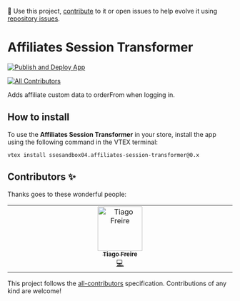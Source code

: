 📢 Use this project, [contribute](https://github.com/cubos-vtex/affiliates-session-transformer) to it or open issues to help evolve it using [repository issues](https://github.com/cubos-vtex/affiliates-session-transformer/issues).

# Affiliates Session Transformer

[![Publish and Deploy App](https://github.com/cubos-vtex/affiliates-session-transformer/actions/workflows/publish-and-deploy.yml/badge.svg)](https://github.com/cubos-vtex/affiliates-session-transformer/actions/workflows/publish-and-deploy.yml)

<!-- DOCS-IGNORE:start -->
<!-- ALL-CONTRIBUTORS-BADGE:START - Do not remove or modify this section -->
[![All Contributors](https://img.shields.io/badge/all_contributors-1-orange.svg?style=flat-square)](#contributors-)
<!-- ALL-CONTRIBUTORS-BADGE:END -->
<!-- DOCS-IGNORE:end -->

Adds affiliate custom data to orderFrom when logging in.

## How to install

To use the **Affiliates Session Transformer** in your store, install the app using the following command in the VTEX terminal:

```shell
vtex install ssesandbox04.affiliates-session-transformer@0.x
````

<!-- DOCS-IGNORE:start -->

## Contributors ✨

Thanks goes to these wonderful people:

<!-- ALL-CONTRIBUTORS-LIST:START - Do not remove or modify this section -->
<!-- prettier-ignore-start -->
<!-- markdownlint-disable -->
<table>
  <tbody>
    <tr>
      <td align="center" valign="top" width="14.28%"><a href="https://github.com/tiago-freire"><img src="https://avatars.githubusercontent.com/u/921910?v=4?s=100" width="100px;" alt="Tiago Freire"/><br /><sub><b>Tiago Freire</b></sub></a><br /><a href="https://github.com/cubos-vtex/affiliates-session-transformer/commits?author=tiago-freire" title="Code">💻</a></td>
    </tr>
  </tbody>
</table>

<!-- markdownlint-restore -->
<!-- prettier-ignore-end -->

<!-- ALL-CONTRIBUTORS-LIST:END -->

This project follows the [all-contributors](https://github.com/all-contributors/all-contributors) specification. Contributions of any kind are welcome!